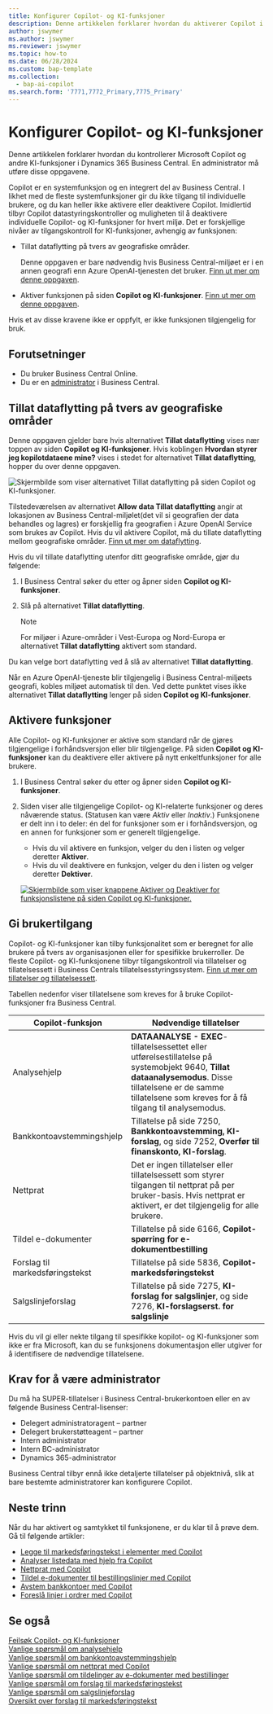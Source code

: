 ```yaml
---
title: Konfigurer Copilot- og KI-funksjoner
description: Denne artikkelen forklarer hvordan du aktiverer Copilot i et miljø.
author: jswymer
ms.author: jswymer
ms.reviewer: jswymer
ms.topic: how-to
ms.date: 06/28/2024
ms.custom: bap-template
ms.collection:
  - bap-ai-copilot
ms.search.form: '7771,7772_Primary,7775_Primary'
---
```


# <a name="configure-copilot-and-ai-capabilities"></a>Konfigurer Copilot- og KI-funksjoner

<!--[!INCLUDE[ai-preview](includes/ai-preview.md)]-->

<!--This article explains how you can control the ability to create AI-powered item marketing text with Copilot for your organization. This task is done by an admin. There are two requirements that you must fulfill to make the feature available to users:-->

Denne artikkelen forklarer hvordan du kontrollerer Microsoft Copilot og andre KI-funksjoner i Dynamics 365 Business Central. En administrator må utføre disse oppgavene.

Copilot er en systemfunksjon og en integrert del av Business Central. I likhet med de fleste systemfunksjoner gir du ikke tilgang til individuelle brukere, og du kan heller ikke aktivere eller deaktivere Copilot. Imidlertid tilbyr Copilot datastyringskontroller og muligheten til å deaktivere individuelle Copilot- og KI-funksjoner for hvert miljø. Det er forskjellige nivåer av tilgangskontroll for KI-funksjoner, avhengig av funksjonen:

- Tillat dataflytting på tvers av geografiske områder.

    Denne oppgaven er bare nødvendig hvis Business Central-miljøet er i en annen geografi enn Azure OpenAI-tjenesten det bruker. [Finn ut mer om denne oppgaven](#allow-data-movement-across-geographies).

- Aktiver funksjonen på siden **Copilot og KI-funksjoner**. [Finn ut mer om denne oppgaven](#activate-features).

<!-- For 2024 there are no AI features governed by **Feature Management**, so this section is not shown
- Enable the specific feature if it's governed by **Feature Management**.

  Check whether  of 2024 release wave 1, chat with Copilot, marketing text suggestions, and bank account reconciliation assist features are included under **Feature Management**. [Learn more](#enable-feature-in-feature-management)
<!-- 
- Enable the specific feature, if it's still governed by **Feature Management**.

  In 2023 release wave 2, both the marketing text suggestions and bank account reconciliation assist features are included under **Feature Management**. [Learn more](#enable-feature-in-feature-management)-->

Hvis et av disse kravene ikke er oppfylt, er ikke funksjonen tilgjengelig for bruk.

## <a name="prerequisites"></a>Forutsetninger

- Du bruker Business Central Online.
- Du er en [administrator](#requirements-for-being-an-administrator) i Business Central.

## <a name="allow-data-movement-across-geographies"></a>Tillat dataflytting på tvers av geografiske områder

Denne oppgaven gjelder bare hvis alternativet **Tillat dataflytting** vises nær toppen av siden **Copilot og KI-funksjoner**. Hvis koblingen **Hvordan styrer jeg kopilotdataene mine?** vises i stedet for alternativet **Tillat dataflytting**, hopper du over denne oppgaven.

![Skjermbilde som viser alternativet Tillat dataflytting på siden Copilot og KI-funksjoner.](media/allow-data-movement-v2.png)

Tilstedeværelsen av alternativet **Allow data Tillat dataflytting** angir at lokasjonen av Business Central-miljølet(det vil si geografien der data behandles og lagres) er forskjellig fra geografien i Azure OpenAI Service som brukes av Copilot. Hvis du vil aktivere Copilot, må du tillate dataflytting mellom geografiske områder. [Finn ut mer om dataflytting](ai-copilot-data-movement.md).

Hvis du vil tillate dataflytting utenfor ditt geografiske område, gjør du følgende:

1. I Business Central søker du etter og åpner siden **Copilot og KI-funksjoner**.
1. Slå på alternativet **Tillat dataflytting**.

    > [!NOTE]
    > For miljøer i Azure-områder i Vest-Europa og Nord-Europa er alternativet **Tillat dataflytting** aktivert som standard.

Du kan velge bort dataflytting ved å slå av alternativet **Tillat dataflytting**.

Når en Azure OpenAI-tjeneste blir tilgjengelig i Business Central-miljøets geografi, kobles miljøet automatisk til den. Ved dette punktet vises ikke alternativet **Tillat dataflytting** lenger på siden **Copilot og KI-funksjoner**.

<!-- Don't review
| Australia, United Kingdom, United States | Within the respective geographical region |
| Europe, France, Germany, Norway, Switzerland  | Sweden or Switzerland |
| Asia Pacific, Brazil, Canada, India, Japan, Singapore, South Africa, South Korea, United Arab Emirates  | United States |-->



<!--Note

If your environment is hosted in North America, Copilot will use an Azure OpenAI endpoint in North America to process your data.
If your environment is hosted in Europe, Copilot will use an Azure OpenAI endpoint in Europe to process your data.
If your environment is hosted anywhere else, Copilot will use an Azure OpenAI endpoint outside of the region in which the environment is hosted.
To opt in 

Copilot and other AI capabilities use Azure OpenAI Service.  and are provided by default to only those customers with environments that have United States as their geography for data processing and storage. While the Azure OpenAI Service is available in multiple geographies including Australia, Canada, United States, France, Japan and UK, Copilot does not follow the same regional rollout schedule.

Meanwhile, customers with environments outside the United States can use Copilot AI features by opting in to share relevant data with the Azure OpenAI Service in United States or Switzerland.

The information in the following table outlines the Azure OpenAI service that's used by the Copilot services based on the geography of their Dynamics 365 environment when they opt-in to share data.-->

## <a name="activate-features"></a>Aktivere funksjoner

Alle Copilot- og KI-funksjoner er aktive som standard når de gjøres tilgjengelige i forhåndsversjon eller blir tilgjengelige. På siden **Copilot og KI-funksjoner** kan du deaktivere eller aktivere på nytt enkeltfunksjoner for alle brukere.

1. I Business Central søker du etter og åpner siden **Copilot og KI-funksjoner**.
1. Siden viser alle tilgjengelige Copilot- og KI-relaterte funksjoner og deres nåværende status. (Statusen kan være *Aktiv* eller *Inaktiv*.) Funksjonene er delt inn i to deler: én del for funksjoner som er i forhåndsversjon, og en annen for funksjoner som er generelt tilgjengelige.

    - Hvis du vil aktivere en funksjon, velger du den i listen og velger deretter **Aktiver**.
    - Hvis du vil deaktivere en funksjon, velger du den i listen og velger deretter **Dektiver**.

    [![Skjermbilde som viser knappene Aktiver og Deaktiver for funksjonslistene på siden Copilot og KI-funksjoner.](media/copilot-and-ai-capabilties-page.svg)](media/copilot-and-ai-capabilties-page.svg#lightbox)

<!-- don't review 

<!-- For 2024 there are no AI features governed by **Feature Management**, so this section is not shown
## <a name="enable-feature-in-feature-management"></a>Enable feature in Feature Management

When individual Copilot capabilities are released in Business Central minor updates, these capabilities are optional until the next major update. **Feature Management** is used to turn on or off features that are in preview, like bank reconciliation, and some features that are generally available, like marketing text suggestions. [Learn more about feature management](/dynamics365/business-central/dev-itpro/administration/feature-management).

1. In Business Central, search for and open the **Feature Management** page.
2. To enable a feature, set the **Enabled for** column to **All users**. To disable a feature, set the **Enabled for** column to **None**. Use the following table to help you determine the switch that applies to the Copilot and AI capability you want to enable:

   - **Feature Preview: Bank account reconciliation with Copilot** enables the bank account reconciliation assist feature.
   - **Feature Preview: Chat with Copilot** enables the chat with Copilot feature.
   - **Feature preview: Create AI-powered product descriptions with Copilot** enables the marketing text suggestions feature.

   For more information about feature management in general, go to [Feature Management](/dynamics365/business-central/dev-itpro/administration/feature-management).-->

## <a name="granting-user-access"></a>Gi brukertilgang

Copilot- og KI-funksjoner kan tilby funksjonalitet som er beregnet for alle brukere på tvers av organisasjonen eller for spesifikke brukerroller. De fleste Copilot- og KI-funksjonene tilbyr tilgangskontroll via tillatelser og tillatelsessett i Business Centrals tillatelsesstyringssystem. [Finn ut mer om tillatelser og tillatelsessett](ui-define-granular-permissions.md).

Tabellen nedenfor viser tillatelsene som kreves for å bruke Copilot-funksjoner fra Business Central.

| Copilot-funksjon | Nødvendige tillatelser |
|---|---|
| Analysehjelp | **DATAANALYSE - EXEC**-tillatelsessettet eller utførelsestillatelse på systemobjekt 9640, **Tillat dataanalysemodus**. Disse tillatelsene er de samme tillatelsene som kreves for å få tilgang til analysemodus. |
| Bankkontoavstemmingshjelp | Tillatelse på side 7250, **Bankkontoavstemming, KI-forslag**, og side 7252, **Overfør til finanskonto, KI-forslag**. |
| Nettprat | Det er ingen tillatelser eller tillatelsessett som styrer tilgangen til nettprat på per bruker-basis. Hvis nettprat er aktivert, er det tilgjengelig for alle brukere. |
| Tildel e-dokumenter | Tillatelse på side 6166, **Copilot-spørring for e-dokumentbestilling** |
| Forslag til markedsføringstekst | Tillatelse på side 5836, **Copilot-markedsføringstekst** |
| Salgslinjeforslag | Tillatelse på side 7275, **KI-forslag for salgslinjer**, og side 7276, **KI-forslagserst. for salgslinje** |

Hvis du vil gi eller nekte tilgang til spesifikke kopilot- og KI-funksjoner som ikke er fra Microsoft, kan du se funksjonens dokumentasjon eller utgiver for å identifisere de nødvendige tillatelsene.

## <a name="requirements-for-being-an-administrator"></a>Krav for å være administrator

Du må ha SUPER-tillatelser i Business Central-brukerkontoen eller en av følgende Business Central-lisenser:

- Delegert administratoragent – partner
- Delegert brukerstøtteagent – partner
- Intern administrator
- Intern BC-administrator
- Dynamics 365-administrator

Business Central tilbyr ennå ikke detaljerte tillatelser på objektnivå, slik at bare bestemte administratorer kan konfigurere Copilot.

## <a name="next-steps"></a>Neste trinn

Når du har aktivert og samtykket til funksjonene, er du klar til å prøve dem. Gå til følgende artikler:

- [Legge til markedsføringstekst i elementer med Copilot](item-marketing-text.md)
- [Analyser listedata med hjelp fra Copilot](analysis-assist.md)
- [Nettprat med Copilot](chat-with-copilot.md)
- [Tildel e-dokumenter til bestillingslinjer med Copilot](map-edocuments-with-copilot.md)
- [Avstem bankkontoer med Copilot](bank-reconciliation-with-copilot.md)
- [Foreslå linjer i ordrer med Copilot](sales-suggest-sales-lines-with-copilot.md)

## <a name="see-also"></a>Se også

[Feilsøk Copilot- og KI-funksjoner](ai-copilot-troubleshooting.md)  
[Vanlige spørsmål om analysehjelp](faqs-analysis-assist.md)  
[Vanlige spørsmål om bankkontoavstemmingshjelp](faqs-bank-reconciliation.md)  
[Vanlige spørsmål om nettprat med Copilot](faqs-chat-with-copilot.md)  
[Vanlige spørsmål om tildelinger av e-dokumenter med bestillinger](faqs-map-edocuments.md)  
[Vanlige spørsmål om forslag til markedsføringstekst](faqs-marketing-text.md)  
[Vanlige spørsmål om salgslinjeforslag](faq-sales-suggest-sales-lines-with-copilot.md)  
[Oversikt over forslag til markedsføringstekst](ai-overview.md)
